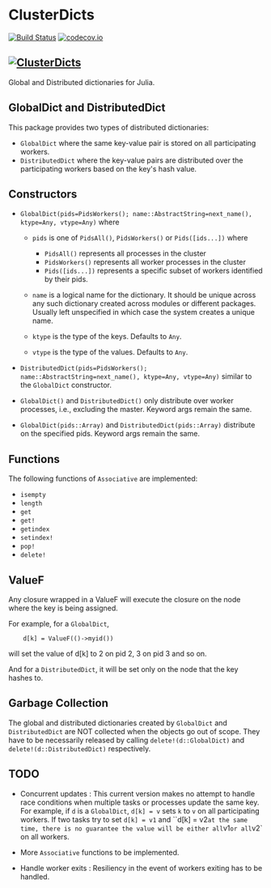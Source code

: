 # ClusterDicts

[![Build Status](https://travis-ci.org/JuliaWeb/ClusterDicts.jl.svg?branch=master)](https://travis-ci.org/JuliaWeb/ClusterDicts.jl)
[![codecov.io](http://codecov.io/github/JuliaWeb/ClusterDicts.jl/coverage.svg?branch=master)](http://codecov.io/github/JuliaWeb/ClusterDicts.jl?branch=master)

[![ClusterDicts](http://pkg.julialang.org/badges/ClusterDicts_0.4.svg)](http://pkg.julialang.org/?pkg=ClusterDicts&ver=0.4)
---

Global and Distributed dictionaries for Julia.

GlobalDict and DistributedDict
---------------------------

This package provides two types of distributed dictionaries:

- `GlobalDict` where the same key-value pair is stored on
    all participating workers.
- `DistributedDict` where the key-value pairs are distributed over
    the participating workers based on the key's hash value.

Constructors
------------

- `GlobalDict(pids=PidsWorkers(); name::AbstractString=next_name(), ktype=Any, vtype=Any)` where
    - `pids` is one of `PidsAll()`, `PidsWorkers()` or `Pids([ids...])` where
        - `PidsAll()` represents all processes in the cluster
        - `PidsWorkers()` represents all worker processes in the cluster
        - `Pids([ids...])` represents a specific subset of workers identified by their pids.

    - `name` is a logical name for the dictionary. It should be unique across any such dictionary created across
    modules or different packages. Usually left unspecified in which case the system creates a unique name.

    - `ktype` is the type of the keys. Defaults to `Any`.

    - `vtype` is the type of the values. Defaults to `Any`.

- `DistributedDict(pids=PidsWorkers(); name::AbstractString=next_name(), ktype=Any, vtype=Any)`
  similar to the `GlobalDict` constructor.

- `GlobalDict()` and `DistributedDict()` only distribute over worker processes, i.e., excluding the master.
   Keyword args remain the same.

- `GlobalDict(pids::Array)` and `DistributedDict(pids::Array)` distribute on the specified pids.
  Keyword args remain the same.


Functions
---------

The following functions of `Associative` are implemented:

- `isempty`
- `length`
- `get`
- `get!`
- `getindex`
- `setindex!`
- `pop!`
- `delete!`

ValueF
------

Any closure wrapped in a ValueF will execute the closure on the node where the key is being assigned.

For example, for a `GlobalDict`,
```
    d[k] = ValueF(()->myid())
```

will set the value of d[k] to 2 on pid 2, 3 on pid 3 and so on.

And for a `DistributedDict`, it will be set only on the node that the key hashes to.


Garbage Collection
------------------

The global and distributed dictionaries created by `GlobalDict` and `DistributedDict` are NOT collected when the objects go out of scope.
They have to be necessarily released by calling `delete!(d::GlobalDict)` and `delete!(d::DistributedDict)` respectively.


TODO
----

- Concurrent updates : This current version makes no attempt to handle race conditions when multiple tasks or processes
update the same key. For example, if `d` is a `GlobalDict`, `d[k] = v` sets `k` to `v` on all participating workers.
If two tasks try to set `d[k] = v1` and ``d[k] = v2` at the same time, there is no guarantee the value will be either
all `v1` or all `v2` on all workers.

- More `Associative` functions to be implemented.

- Handle worker exits : Resiliency in the event of workers exiting has to be handled.


